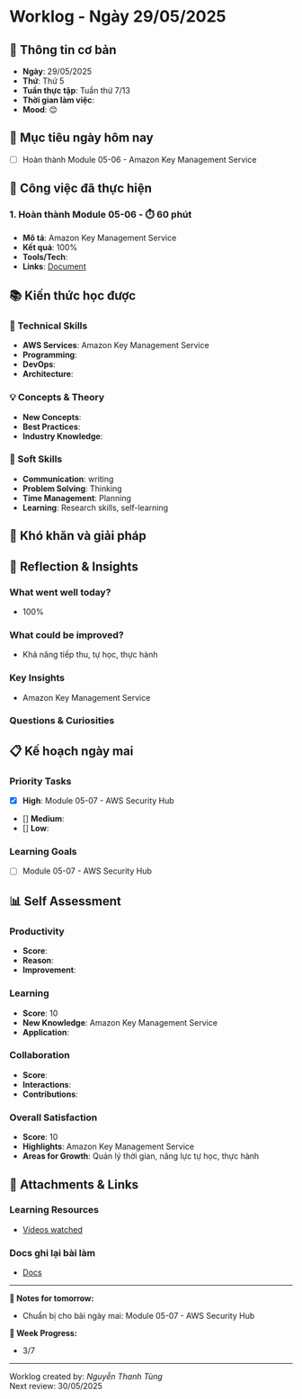 # Worklog - Ngày 29/05/2025

## 📅 Thông tin cơ bản
- **Ngày**: 29/05/2025
- **Thứ**: Thứ 5
- **Tuần thực tập**: Tuần thứ 7/13
- **Thời gian làm việc**: 
- **Mood**: 😊

## 🎯 Mục tiêu ngày hôm nay
- [ ] Hoàn thành Module 05-06 - Amazon Key Management Service

## 💼 Công việc đã thực hiện

### 1. Hoàn thành Module 05-06 - ⏱️ 60 phút
- **Mô tả**: Amazon Key Management Service
- **Kết quả**: 100%
- **Tools/Tech**: 
- **Links**: [Document](https://docs.google.com/document/d/1J0JhYCd2wl_N2dPYt4i9w2RQgrV9z5NLNntj5WvOvzc/edit?usp=sharing)

## 📚 Kiến thức học được

### 🔧 Technical Skills
- **AWS Services**: Amazon Key Management Service
- **Programming**: 
- **DevOps**: 
- **Architecture**: 

### 💡 Concepts & Theory
- **New Concepts**: 
- **Best Practices**: 
- **Industry Knowledge**: 

### 🤝 Soft Skills
- **Communication**: writing
- **Problem Solving**: Thinking
- **Time Management**: Planning
- **Learning**: Research skills, self-learning

## 🚧 Khó khăn và giải pháp

## 💭 Reflection & Insights

### What went well today?
- 100%

### What could be improved?
- Khả năng tiếp thu, tự học, thực hành

### Key Insights
- Amazon Key Management Service

### Questions & Curiosities

## 📋 Kế hoạch ngày mai

### Priority Tasks
- [x] **High**: Module 05-07 - AWS Security Hub
- [] **Medium**: 
- [] **Low**: 

### Learning Goals
- [ ] Module 05-07 - AWS Security Hub

## 📊 Self Assessment

### Productivity
- **Score**: 
- **Reason**: 
- **Improvement**: 

### Learning
- **Score**: 10
- **New Knowledge**: Amazon Key Management Service
- **Application**: 

### Collaboration
- **Score**: 
- **Interactions**: 
- **Contributions**: 

### Overall Satisfaction
- **Score**: 10
- **Highlights**: Amazon Key Management Service
- **Areas for Growth**: Quản lý thời gian, năng lực tự học, thực hành


## 📎 Attachments & Links

### Learning Resources
- [Videos watched](https://www.youtube.com/watch?v=GMihNQojhZc&list=PLahN4TLWtox2a3vElknwzU_urND8hLn1i&index=155&pp=iAQB)

### Docs ghi lại bài làm
- [Docs](https://docs.google.com/document/d/1J0JhYCd2wl_N2dPYt4i9w2RQgrV9z5NLNntj5WvOvzc/edit?usp=sharing)

---

**📝 Notes for tomorrow:**
- Chuẩn bị cho bài ngày mai: Module 05-07 - AWS Security Hub

**🎯 Week Progress:**
- 3/7

---
Worklog created by: *Nguyễn Thanh Tùng*  
Next review: 30/05/2025



